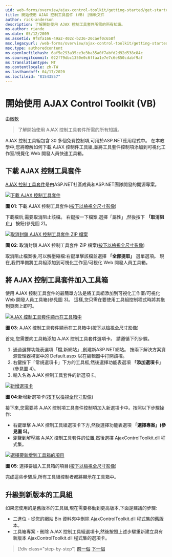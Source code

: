 ```yaml
---
uid: web-forms/overview/ajax-control-toolkit/getting-started/get-started-with-the-ajax-control-toolkit-vb
title: 開始使用 AJAX 控制工具套件 (VB) |微軟文件
author: rick-anderson
description: 了解開始使用 AJAX 控制工具套件所需的所有知識。
ms.author: riande
ms.date: 05/12/2009
ms.assetid: 9f8fa166-49a2-402c-b236-20caef0c658f
msc.legacyurl: /web-forms/overview/ajax-control-toolkit/getting-started/get-started-with-the-ajax-control-toolkit-vb
msc.type: authoredcontent
ms.openlocfilehash: 6af5e293a35ce3e3ba35a0f7abfd2d92d538c84c
ms.sourcegitcommit: 022f79dbc1350e0c6ffaa1e7e7c6e850cdabf9af
ms.translationtype: MT
ms.contentlocale: zh-TW
ms.lasthandoff: 04/17/2020
ms.locfileid: "81543557"
---
```

# <a name="get-started-with-the-ajax-control-toolkit-vb"></a>開始使用 AJAX Control Toolkit (VB)

由[微軟](https://github.com/microsoft)

> 了解開始使用 AJAX 控制工具套件所需的所有知識。

AJAX 控制工具組包含 30 多個免費控制項,可用於ASP.NET應用程式中。 在本教學中,您將瞭解如何下載 AJAX 控制件工具組,並將工具套件控制項添加到可視化工作室/視覺化 Web 開發人員快速工具箱。

## <a name="downloading-the-ajax-control-toolkit"></a>下載 AJAX 控制工具套件

[AJAX 控制工具套件](http://devexpress.com/act)是由ASP.NET社區成員和ASP.NET團隊開發的開源專案。

[![下載 AJAX 控制工具套件](get-started-with-the-ajax-control-toolkit-vb/_static/image1.jpg)](get-started-with-the-ajax-control-toolkit-vb/_static/image1.png)

**圖 01**: 下載 AJAX 控制工具套件([按下以檢視全尺寸影像](get-started-with-the-ajax-control-toolkit-vb/_static/image2.png))

下載檔后,需要取消阻止該檔。 右鍵按一下檔案,選擇「屬性」,然後按下 **「取消阻止」** 按鈕(參見圖 2)。

[![取消封鎖 AJAX 控制工具套件 ZIP 檔案](get-started-with-the-ajax-control-toolkit-vb/_static/image2.jpg)](get-started-with-the-ajax-control-toolkit-vb/_static/image3.png)

**圖 02**: 取消封鎖 AJAX 控制工具套件 ZIP 檔案([按下以檢視全尺寸影像](get-started-with-the-ajax-control-toolkit-vb/_static/image4.png))

取消阻止檔案後,可以解壓縮檔:右鍵單擊該檔並選擇 **「全部提取」** 選單選項。 現在,我們準備將工具組添加到可視化工作室/可視化 Web 開發人員工具箱。

## <a name="adding-the-ajax-control-toolkit-to-the-toolbox"></a>將 AJAX 控制工具套件加入工具箱

使用 AJAX 控制工具套件的最簡單方法是將工具組添加到可視化工作室/可視化 Web 開發人員工具箱(參見圖 3)。 這樣,您只需在要使用工具組控制程式時將其拖到頁面上即可。

[![AJAX 控制工具套件顯示在工具箱中](get-started-with-the-ajax-control-toolkit-vb/_static/image3.jpg)](get-started-with-the-ajax-control-toolkit-vb/_static/image5.png)

**圖 03**: AJAX 控制工具套件顯示在工具箱中([按下以檢視全尺寸影像](get-started-with-the-ajax-control-toolkit-vb/_static/image6.png))

首先,您需要向工具箱添加 AJAX 控制工具套件選項卡。 請遵循下列步驟。

1. 通過選擇功能表選項「檔,新網站」,創建新ASP.NET網站。 按兩下解決方案資源管理器視窗中的 Default.aspx 以在編輯器中打開該檔。
2. 右鍵按下「常規選項卡」下方的工具框,然後選擇功能表選項 **「添加選項卡**」(參見圖 4)。
3. 輸入名為 AJAX 控制工具套件的新選項卡。

[![新增選項卡](get-started-with-the-ajax-control-toolkit-vb/_static/image4.jpg)](get-started-with-the-ajax-control-toolkit-vb/_static/image7.png)

**圖 04**:新增新選項卡([按下以檢視全尺寸影像](get-started-with-the-ajax-control-toolkit-vb/_static/image8.png))

接下來,您需要將 AJAX 控制項工具套件控制項加入新選項卡中。按照以下步驟操作:

- 右鍵單擊 AJAX 控制工具組選項卡下方,然後選擇功能表選項 **「選擇專案」(參見圖 5)。**
- 瀏覽到解壓縮 AJAX 控制工具套件的位置,然後選擇 AjaxControlToolkit.dll 程式集。

[![選擇要新增到工具箱的項目](get-started-with-the-ajax-control-toolkit-vb/_static/image5.jpg)](get-started-with-the-ajax-control-toolkit-vb/_static/image9.png)

**圖 05**: 選擇要加入工具箱的項目([按下以檢視全尺寸影像](get-started-with-the-ajax-control-toolkit-vb/_static/image10.png))

完成這些步驟后,所有工具組控制者都將顯示在工具箱中。

## <a name="upgrading-to-a-new-version-of-the-toolkit"></a>升級到新版本的工具組

如果您使用的是舊版本的工具組,現在需要移動到更高版本,下面是建議的步驟:

- 二進位 - 從您的網站 Bin 資料夾中刪除 AjaxControlToolkit.dll 程式集的舊版本。
- 工具箱專案 - 刪除 AJAX 控制工具組選項卡,然後按照上述步驟重新建立具有新版本 AjaxControlToolkit.dll 程式集的選項卡。

> [!div class="step-by-step"]
> [前一個](creating-a-custom-ajax-control-toolkit-control-extender-cs.md)
> [下一個](using-ajax-control-toolkit-controls-and-control-extenders-vb.md)
